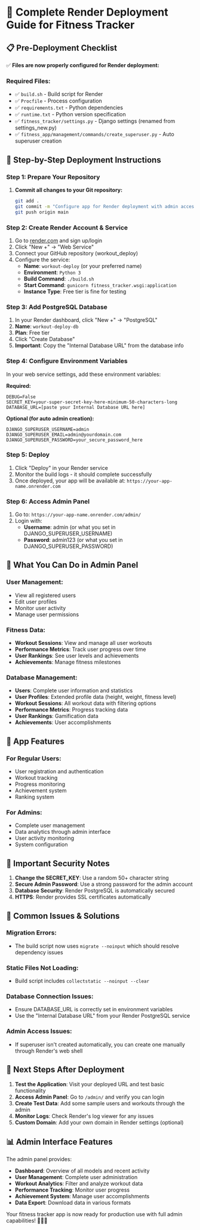 # 🚀 Complete Render Deployment Guide for Fitness Tracker

## 📋 Pre-Deployment Checklist

✅ **Files are now properly configured for Render deployment:**

### Required Files:
- ✅ `build.sh` - Build script for Render
- ✅ `Procfile` - Process configuration
- ✅ `requirements.txt` - Python dependencies
- ✅ `runtime.txt` - Python version specification
- ✅ `fitness_tracker/settings.py` - Django settings (renamed from settings_new.py)
- ✅ `fitness_app/management/commands/create_superuser.py` - Auto superuser creation

## 🔧 Step-by-Step Deployment Instructions

### Step 1: Prepare Your Repository
1. **Commit all changes to your Git repository:**
   ```bash
   git add .
   git commit -m "Configure app for Render deployment with admin access"
   git push origin main
   ```

### Step 2: Create Render Account & Service
1. Go to [render.com](https://render.com) and sign up/login
2. Click "New +" → "Web Service"
3. Connect your GitHub repository (workout_deploy)
4. Configure the service:
   - **Name**: `workout-deploy` (or your preferred name)
   - **Environment**: `Python 3`
   - **Build Command**: `./build.sh`
   - **Start Command**: `gunicorn fitness_tracker.wsgi:application`
   - **Instance Type**: Free tier is fine for testing

### Step 3: Add PostgreSQL Database
1. In your Render dashboard, click "New +" → "PostgreSQL"
2. **Name**: `workout-deploy-db`
3. **Plan**: Free tier
4. Click "Create Database"
5. **Important**: Copy the "Internal Database URL" from the database info

### Step 4: Configure Environment Variables
In your web service settings, add these environment variables:

**Required:**
```
DEBUG=False
SECRET_KEY=your-super-secret-key-here-minimum-50-characters-long
DATABASE_URL=[paste your Internal Database URL here]
```

**Optional (for auto admin creation):**
```
DJANGO_SUPERUSER_USERNAME=admin
DJANGO_SUPERUSER_EMAIL=admin@yourdomain.com
DJANGO_SUPERUSER_PASSWORD=your_secure_password_here
```

### Step 5: Deploy
1. Click "Deploy" in your Render service
2. Monitor the build logs - it should complete successfully
3. Once deployed, your app will be available at: `https://your-app-name.onrender.com`

### Step 6: Access Admin Panel
1. Go to: `https://your-app-name.onrender.com/admin/`
2. Login with:
   - **Username**: admin (or what you set in DJANGO_SUPERUSER_USERNAME)
   - **Password**: admin123 (or what you set in DJANGO_SUPERUSER_PASSWORD)

## 🎯 What You Can Do in Admin Panel

### User Management:
- View all registered users
- Edit user profiles
- Monitor user activity
- Manage user permissions

### Fitness Data:
- **Workout Sessions**: View and manage all user workouts
- **Performance Metrics**: Track user progress over time
- **User Rankings**: See user levels and achievements
- **Achievements**: Manage fitness milestones

### Database Management:
- **Users**: Complete user information and statistics
- **User Profiles**: Extended profile data (height, weight, fitness level)
- **Workout Sessions**: All workout data with filtering options
- **Performance Metrics**: Progress tracking data
- **User Rankings**: Gamification data
- **Achievements**: User accomplishments

## 🔧 App Features

### For Regular Users:
- User registration and authentication
- Workout tracking
- Progress monitoring
- Achievement system
- Ranking system

### For Admins:
- Complete user management
- Data analytics through admin interface
- User activity monitoring
- System configuration

## 🚨 Important Security Notes

1. **Change the SECRET_KEY**: Use a random 50+ character string
2. **Secure Admin Password**: Use a strong password for the admin account
3. **Database Security**: Render PostgreSQL is automatically secured
4. **HTTPS**: Render provides SSL certificates automatically

## 🐛 Common Issues & Solutions

### Migration Errors:
- The build script now uses `migrate --noinput` which should resolve dependency issues

### Static Files Not Loading:
- Build script includes `collectstatic --noinput --clear`

### Database Connection Issues:
- Ensure DATABASE_URL is correctly set in environment variables
- Use the "Internal Database URL" from your Render PostgreSQL service

### Admin Access Issues:
- If superuser isn't created automatically, you can create one manually through Render's web shell

## 🎉 Next Steps After Deployment

1. **Test the Application**: Visit your deployed URL and test basic functionality
2. **Access Admin Panel**: Go to `/admin/` and verify you can login
3. **Create Test Data**: Add some sample users and workouts through the admin
4. **Monitor Logs**: Check Render's log viewer for any issues
5. **Custom Domain**: Add your own domain in Render settings (optional)

## 📊 Admin Interface Features

The admin panel provides:
- **Dashboard**: Overview of all models and recent activity
- **User Management**: Complete user administration
- **Workout Analytics**: Filter and analyze workout data
- **Performance Tracking**: Monitor user progress
- **Achievement System**: Manage user accomplishments
- **Data Export**: Download data in various formats

Your fitness tracker app is now ready for production use with full admin capabilities! 🏋️‍♂️💪
